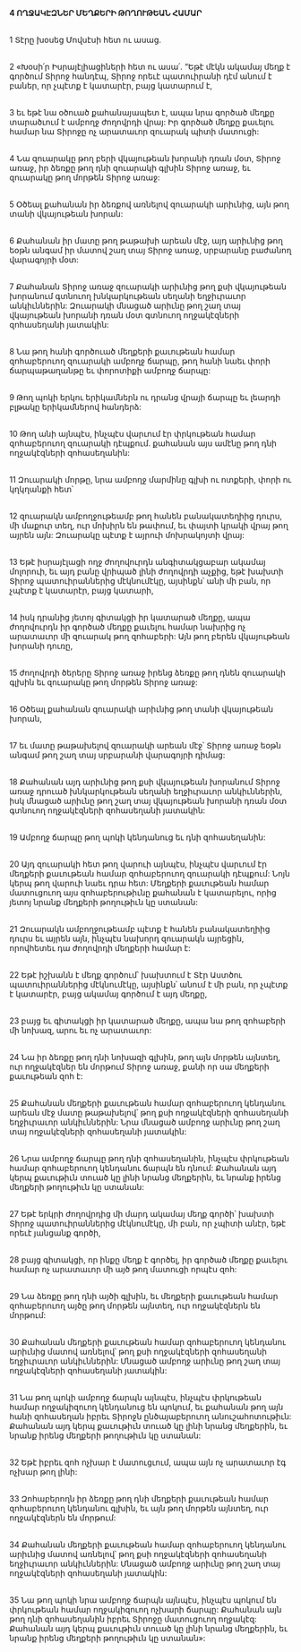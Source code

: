 **4 ՈՂՋԱԿԷԶՆԵՐ ՄԵՂՔԵՐԻ ԹՈՂՈՒԹԵԱՆ ՀԱՄԱՐ**

\
1 Տէրը խօսեց Մովսէսի հետ ու ասաց.

\
2 «Խօսի՛ր Իսրայէլիացիների հետ ու ասա՛. “Եթէ մէկն ակամայ մեղք է գործում Տիրոջ հանդէպ, Տիրոջ որեւէ պատուիրանի դէմ անում է բաներ, որ չպէտք է կատարէր, բայց կատարում է,

\
3 եւ եթէ նա օծուած քահանայապետ է, ապա նրա գործած մեղքը տարածւում է ամբողջ ժողովրդի վրայ: Իր գործած մեղքը քաւելու համար նա Տիրոջը ոչ արատաւոր զուարակ պիտի մատուցի:

\
4 Նա զուարակը թող բերի վկայութեան խորանի դռան մօտ, Տիրոջ առաջ, իր ձեռքը թող դնի զուարակի գլխին Տիրոջ առաջ, եւ զուարակը թող մորթեն Տիրոջ առաջ:

\
5 Օծեալ քահանան իր ձեռքով առնելով զուարակի արիւնից, այն թող տանի վկայութեան խորան:

\
6 Քահանան իր մատը թող թաթախի արեան մէջ, այդ արիւնից թող եօթն անգամ իր մատով շաղ տայ Տիրոջ առաջ, սրբարանը բաժանող վարագոյրի մօտ:

\
7 Քահանան Տիրոջ առաջ զուարակի արիւնից թող քսի վկայութեան խորանում գտնուող խնկարկութեան սեղանի եղջիւրաւոր անկիւններին: Զուարակի մնացած արիւնը թող շաղ տայ վկայութեան խորանի դռան մօտ գտնուող ողջակէզների զոհասեղանի յատակին:

\
8 Նա թող հանի գործուած մեղքերի քաւութեան համար զոհաբերուող զուարակի ամբողջ ճարպը, թող հանի նաեւ փորի ճարպաթաղանթը եւ փորոտիքի ամբողջ ճարպը:

\
9 Թող պոկի երկու երիկամներն ու դրանց վրայի ճարպը եւ լեարդի բլթակը երիկամներով հանդերձ:

\
10 Թող անի այնպէս, ինչպէս վարւում էր փրկութեան համար զոհաբերուող զուարակի դէպքում. քահանան այս ամէնը թող դնի ողջակէզների զոհասեղանին:

\
11 Զուարակի մորթը, նրա ամբողջ մարմինը գլխի ու ոտքերի, փորի ու կղկղանքի հետ՝

\
12 զուարակն ամբողջութեամբ թող հանեն բանակատեղիից դուրս, մի մաքուր տեղ, ուր մոխիրն են թափում, եւ փայտի կրակի վրայ թող այրեն այն: Զուարակը պէտք է այրուի մոխրակոյտի վրայ:

\
13 Եթէ իսրայէլացի ողջ ժողովուրդն անգիտակցաբար ակամայ մոլորուի, եւ այդ բանը վրիպած լինի ժողովրդի աչքից, եթէ խախտի Տիրոջ պատուիրաններից մէկնումէկը, այսինքն՝ անի մի բան, որ չպէտք է կատարէր, բայց կատարի,

\
14 իսկ դրանից յետոյ գիտակցի իր կատարած մեղքը, ապա ժողովուրդն իր գործած մեղքը քաւելու համար նախրից ոչ արատաւոր մի զուարակ թող զոհաբերի: Այն թող բերեն վկայութեան խորանի դուռը,

\
15 ժողովրդի ծերերը Տիրոջ առաջ իրենց ձեռքը թող դնեն զուարակի գլխին եւ զուարակը թող մորթեն Տիրոջ առաջ:

\
16 Օծեալ քահանան զուարակի արիւնից թող տանի վկայութեան խորան,

\
17 եւ մատը թաթախելով զուարակի արեան մէջ՝ Տիրոջ առաջ եօթն անգամ թող շաղ տայ սրբարանի վարագոյրի դիմաց:

\
18 Քահանան այդ արիւնից թող քսի վկայութեան խորանում Տիրոջ առաջ դրուած խնկարկութեան սեղանի եղջիւրաւոր անկիւններին, իսկ մնացած արիւնը թող շաղ տայ վկայութեան խորանի դռան մօտ գտնուող ողջակէզների զոհասեղանի յատակին:

\
19 Ամբողջ ճարպը թող պոկի կենդանուց եւ դնի զոհասեղանին:

\
20 Այդ զուարակի հետ թող վարուի այնպէս, ինչպէս վարւում էր մեղքերի քաւութեան համար զոհաբերուող զուարակի դէպքում: Նոյն կերպ թող վարուի նաեւ դրա հետ: Մեղքերի քաւութեան համար մատուցուող այս զոհաբերութիւնը քահանան է կատարելու, որից յետոյ նրանք մեղքերի թողութիւն կը ստանան:

\
21 Զուարակն ամբողջութեամբ պէտք է հանեն բանակատեղիից դուրս եւ այրեն այն, ինչպէս նախորդ զուարակն այրեցին, որովհետեւ դա ժողովրդի մեղքերի համար է:

\
22 Եթէ իշխանն է մեղք գործում՝ խախտում է Տէր Աստծու պատուիրաններից մէկնումէկը, այսինքն՝ անում է մի բան, որ չպէտք է կատարէր, բայց ակամայ գործում է այդ մեղքը,

\
23 բայց եւ գիտակցի իր կատարած մեղքը, ապա նա թող զոհաբերի մի նոխազ, արու եւ ոչ արատաւոր:

\
24 Նա իր ձեռքը թող դնի նոխազի գլխին, թող այն մորթեն այնտեղ, ուր ողջակէզներ են մորթում Տիրոջ առաջ, քանի որ սա մեղքերի քաւութեան զոհ է:

\
25 Քահանան մեղքերի քաւութեան համար զոհաբերուող կենդանու արեան մէջ մատը թաթախելով՝ թող քսի ողջակէզների զոհասեղանի եղջիւրաւոր անկիւններին: Նրա մնացած ամբողջ արիւնը թող շաղ տայ ողջակէզների զոհասեղանի յատակին:

\
26 Նրա ամբողջ ճարպը թող դնի զոհասեղանին, ինչպէս փրկութեան համար զոհաբերուող կենդանու ճարպն են դնում: Քահանան այդ կերպ քաւութիւն տուած կը լինի նրանց մեղքերին, եւ նրանք իրենց մեղքերի թողութիւն կը ստանան:

\
27 Եթէ երկրի ժողովրդից մի մարդ ակամայ մեղք գործի՝ խախտի Տիրոջ պատուիրաններից մէկնումէկը, մի բան, որ չպիտի անէր, եթէ որեւէ յանցանք գործի,

\
28 բայց գիտակցի, որ ինքը մեղք է գործել, իր գործած մեղքը քաւելու համար ոչ արատաւոր մի այծ թող մատուցի որպէս զոհ:

\
29 Նա ձեռքը թող դնի այծի գլխին, եւ մեղքերի քաւութեան համար զոհաբերուող այծը թող մորթեն այնտեղ, ուր ողջակէզներն են մորթում:

\
30 Քահանան մեղքերի քաւութեան համար զոհաբերուող կենդանու արիւնից մատով առնելով՝ թող քսի ողջակէզների զոհասեղանի եղջիւրաւոր անկիւններին: Մնացած ամբողջ արիւնը թող շաղ տայ ողջակէզների զոհասեղանի յատակին:

\
31 Նա թող պոկի ամբողջ ճարպն այնպէս, ինչպէս փրկութեան համար ողջակիզուող կենդանուց են պոկում, եւ քահանան թող այն հանի զոհասեղան իբրեւ Տիրոջն ընծայաբերուող անուշահոտութիւն: Քահանան այդ կերպ քաւութիւն տուած կը լինի նրանց մեղքերին, եւ նրանք իրենց մեղքերի թողութիւն կը ստանան:

\
32 Եթէ իբրեւ զոհ ոչխար է մատուցւում, ապա այն ոչ արատաւոր էգ ոչխար թող լինի:

\
33 Զոհաբերողն իր ձեռքը թող դնի մեղքերի քաւութեան համար զոհաբերուող կենդանու գլխին, եւ այն թող մորթեն այնտեղ, ուր ողջակէզներն են մորթում:

\
34 Քահանան մեղքերի քաւութեան համար զոհաբերուող կենդանու արիւնից մատով առնելով՝ թող քսի ողջակէզների զոհասեղանի եղջիւրաւոր անկիւններին: Մնացած ամբողջ արիւնը թող շաղ տայ ողջակէզների զոհասեղանի յատակին:

\
35 Նա թող պոկի նրա ամբողջ ճարպն այնպէս, ինչպէս պոկում են փրկութեան համար ողջակիզուող ոչխարի ճարպը: Քահանան այն թող դնի զոհասեղանին իբրեւ Տիրոջը մատուցուող ողջակէզ: Քահանան այդ կերպ քաւութիւն տուած կը լինի նրանց մեղքերին, եւ նրանք իրենց մեղքերի թողութիւն կը ստանան»:
